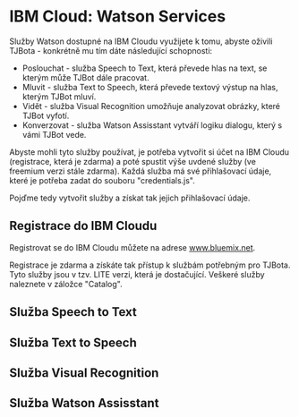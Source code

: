 # IBM Cloud: Watson Services

Služby Watson dostupné na IBM Cloudu využijete k tomu, abyste oživili TJBota - konkrétně mu tím dáte následující schopnosti:
* Poslouchat - služba Speech to Text, která převede hlas na text, se kterým může TJBot dále pracovat.
* Mluvit - služba Text to Speech, která převede textový výstup na hlas, kterým TJBot mluví.
* Vidět - služba Visual Recognition umožňuje analyzovat obrázky, které TJBot vyfotí.
* Konverzovat - služba Watson Assisstant vytváří logiku dialogu, který s vámi TJBot vede.

Abyste mohli tyto služby používat, je potřeba vytvořit si účet na IBM Cloudu (registrace, která je zdarma) a poté spustit výše uvdené služby (ve freemium verzi stále zdarma). Každá služba má své přihlašovací údaje, které je potřeba zadat do souboru "credentials.js".

Pojďme tedy vytvořit služby a získat tak jejich přihlašovací údaje. 

## Registrace do IBM Cloudu

Registrovat se do IBM Cloudu můžete na adrese www.bluemix.net.

Registrace je zdarma a získáte tak přístup k službám potřebným pro TJBota. Tyto služby jsou v tzv. LITE verzi, která je dostačující. Veškeré služby naleznete v záložce "Catalog". 

## Služba Speech to Text

## Služba Text to Speech

## Služba Visual Recognition

## Služba Watson Assisstant

